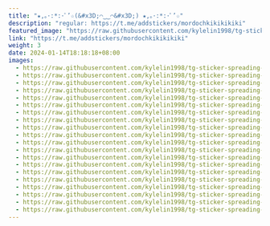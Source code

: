 ```yaml
---
title: "★,｡･:*:･ﾟ’☆(&#x3D;⌒‿‿⌒&#x3D;) ★,｡･:*:･ﾟ’☆"
description: "regular: https://t.me/addstickers/mordochkikikikiki"
featured_image: "https://raw.githubusercontent.com/kylelin1998/tg-sticker-spreading-worldwide-images/main/img/f7ada00f-c821-4a32-aec8-2bd0950ff5fa.jpg"
link: "https://t.me/addstickers/mordochkikikikiki"
weight: 3
date: 2024-01-14T18:18:18+08:00
images:
  - https://raw.githubusercontent.com/kylelin1998/tg-sticker-spreading-worldwide-images/main/img/f7ada00f-c821-4a32-aec8-2bd0950ff5fa.jpg
  - https://raw.githubusercontent.com/kylelin1998/tg-sticker-spreading-worldwide-images/main/img/b90a1e83-02b3-467c-b3db-774a61078928.jpg
  - https://raw.githubusercontent.com/kylelin1998/tg-sticker-spreading-worldwide-images/main/img/5cadeb6c-03f0-4751-82dd-8ac657c77a23.jpg
  - https://raw.githubusercontent.com/kylelin1998/tg-sticker-spreading-worldwide-images/main/img/0d276b89-d7cc-4552-9d27-230c3b418d95.jpg
  - https://raw.githubusercontent.com/kylelin1998/tg-sticker-spreading-worldwide-images/main/img/7434e859-0949-469b-a10e-f12988bb3046.jpg
  - https://raw.githubusercontent.com/kylelin1998/tg-sticker-spreading-worldwide-images/main/img/2be0ec90-dbe5-4326-b8cb-668f1c250537.jpg
  - https://raw.githubusercontent.com/kylelin1998/tg-sticker-spreading-worldwide-images/main/img/a6b5a23a-1e96-48d9-bffe-8e403d49c28e.jpg
  - https://raw.githubusercontent.com/kylelin1998/tg-sticker-spreading-worldwide-images/main/img/eeadb143-3a66-4e3b-9389-4037a29249c5.jpg
  - https://raw.githubusercontent.com/kylelin1998/tg-sticker-spreading-worldwide-images/main/img/3e1aaac0-2a93-4d00-ae7e-32b80ea9fb6c.jpg
  - https://raw.githubusercontent.com/kylelin1998/tg-sticker-spreading-worldwide-images/main/img/2608e868-4c83-4f98-8b72-7d4186ec4f57.jpg
  - https://raw.githubusercontent.com/kylelin1998/tg-sticker-spreading-worldwide-images/main/img/008eefe5-742a-4638-8fc4-b55eb4897a2c.jpg
  - https://raw.githubusercontent.com/kylelin1998/tg-sticker-spreading-worldwide-images/main/img/58c49916-3ee4-4206-bd34-1525cb616e63.jpg
  - https://raw.githubusercontent.com/kylelin1998/tg-sticker-spreading-worldwide-images/main/img/4efb7779-b0fe-4e5e-a182-afa7766566a8.jpg
  - https://raw.githubusercontent.com/kylelin1998/tg-sticker-spreading-worldwide-images/main/img/b929fa6a-65a7-40c9-971f-728d898d920c.jpg
  - https://raw.githubusercontent.com/kylelin1998/tg-sticker-spreading-worldwide-images/main/img/cb3fd184-4dd4-4548-b4f6-14187f5d2164.jpg
  - https://raw.githubusercontent.com/kylelin1998/tg-sticker-spreading-worldwide-images/main/img/0ac1d6fe-3933-4dd0-ab43-700ab786bc48.jpg
  - https://raw.githubusercontent.com/kylelin1998/tg-sticker-spreading-worldwide-images/main/img/979e2483-efeb-4b62-add8-40ac2289b9ff.jpg
  - https://raw.githubusercontent.com/kylelin1998/tg-sticker-spreading-worldwide-images/main/img/02e9a866-e5bd-4569-b87a-e24bc6514348.jpg
  - https://raw.githubusercontent.com/kylelin1998/tg-sticker-spreading-worldwide-images/main/img/6871003d-a7c1-479c-9b89-74ce429a9f81.jpg
  - https://raw.githubusercontent.com/kylelin1998/tg-sticker-spreading-worldwide-images/main/img/ee7cd2a6-fd87-4c39-bf69-41b1485a27b7.jpg
---
```

